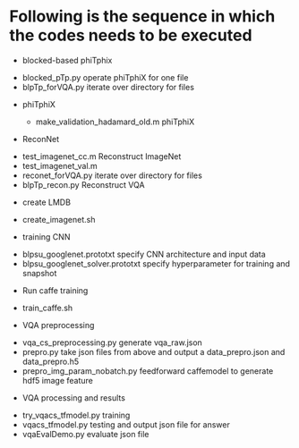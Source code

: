 # Following is the sequence in which the codes needs to be executed
 - blocked-based phiTphix
  + blocked_pTp.py operate phiTphiX for one file
  + blpTp_forVQA.py iterate over directory for files

 - phiTphiX
   + make_validation_hadamard_old.m phiTphiX

 - ReconNet
  + test_imagenet_cc.m   Reconstruct ImageNet
  + test_imagenet_val.m
  + reconet_forVQA.py  iterate over directory for files
  + blpTp_recon.py     Reconstruct VQA 

 - create LMDB
  + create_imagenet.sh

 - training CNN
  + blpsu_googlenet.prototxt specify CNN architecture and input data
  + blpsu_googlenet_solver.prototxt  specify hyperparameter for training and snapshot

 - Run caffe training
  + train_caffe.sh

 - VQA preprocessing
  + vqa_cs_preprocessing.py  generate vqa_raw.json
  + prepro.py   take json files from above and output a data_prepro.json and data_prepro.h5
  + prepro_img_param_nobatch.py feedforward caffemodel to generate hdf5 image feature

 - VQA processing and results
  + try_vqacs_tfmodel.py training
  + vqacs_tfmodel.py testing and output json file for answer
  + vqaEvalDemo.py  evaluate json file 
